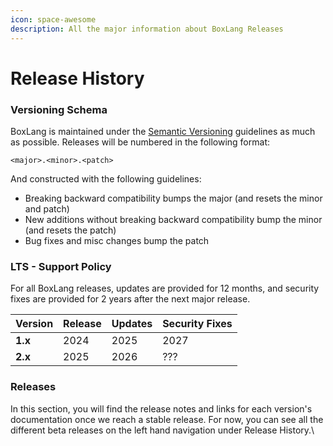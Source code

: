 ```yaml
---
icon: space-awesome
description: All the major information about BoxLang Releases
---
```


# Release History

### Versioning Schema <a href="#versioning-schema" id="versioning-schema"></a>

BoxLang is maintained under the [Semantic Versioning](http://semver.org/) guidelines as much as possible. Releases will be numbered in the following format:

```
<major>.<minor>.<patch>
```

And constructed with the following guidelines:

* Breaking backward compatibility bumps the major (and resets the minor and patch)
* New additions without breaking backward compatibility bump the minor (and resets the patch)
* Bug fixes and misc changes bump the patch

### LTS - Support Policy

For all BoxLang releases, updates are provided for 12 months, and security fixes are provided for 2 years after the next major release.

| Version | Release | Updates | Security Fixes |
| ------- | ------- | ------- | -------------- |
| **1.x** | 2024    | 2025    | 2027           |
| **2.x** | 2025    | 2026    | ???            |

### Releases

In this section, you will find the release notes and links for each version's documentation once we reach a stable release.  For now, you can see all the different beta releases on the left hand navigation under Release History.\
